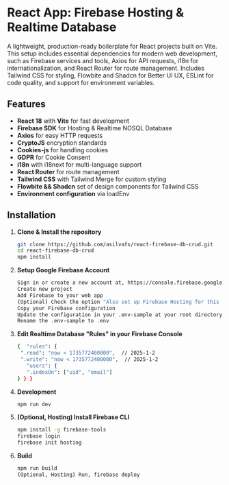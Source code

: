 # React App: Firebase Hosting & Realtime Database

A lightweight, production-ready boilerplate for React projects built on Vite. This setup includes essential dependencies for modern web development, such as Firebase services and tools, Axios for API requests, i18n for internationalization, and React Router for route management. Includes Tailwind CSS for styling, Flowbite and Shadcn for Better UI UX, ESLint for code quality, and support for environment variables.

## Features
- **React 18** with **Vite** for fast development
- **Firebase SDK** for Hosting & Realtime NOSQL Database
- **Axios** for easy HTTP requests
- **CryptoJS** encryption standards
- **Cookies-js** for handling cookies
- **GDPR** for Cookie Consent
- **i18n** with i18next for multi-language support
- **React Router** for route management
- **Tailwind CSS** with Tailwind Merge for custom styling
- **Flowbite && Shadcn** set of design components for Tailwind CSS
- **Environment configuration** via loadEnv

## Installation

1. **Clone & Install the repository**
   ```bash
   git clone https://github.com/asilvafx/react-firebase-db-crud.git
   cd react-firebase-db-crud
   npm install

2. **Setup Google Firebase Account**
   ```bash
   Sign in or create a new account at, https://console.firebase.google.com/ 
   Create new project
   Add Firebase to your web app
   (Optional) Check the option "Also set up Firebase Hosting for this app", if you wish to setup a hosting for your web app.
   Copy your Firebase configuration
   Update the configuration in your .env-sample at your root directory
   Rename the .env-sample to .env


3. **Edit Realtime Database "Rules" in your Firebase Console**
   ```bash 
   {  "rules": {
    ".read": "now < 1735772400000",  // 2025-1-2
    ".write": "now < 1735772400000",  // 2025-1-2 
	  "users": {
      ".indexOn": ["uid", "email"]
   } } }

3. **Development**
   ```bash
   npm run dev

4. **(Optional, Hosting) Install Firebase CLI**
   ```bash
   npm install -g firebase-tools
   firebase login
   firebase init hosting
   
5. **Build**
   ```bash
   npm run build
   (Optional, Hosting) Run, firebase deploy
